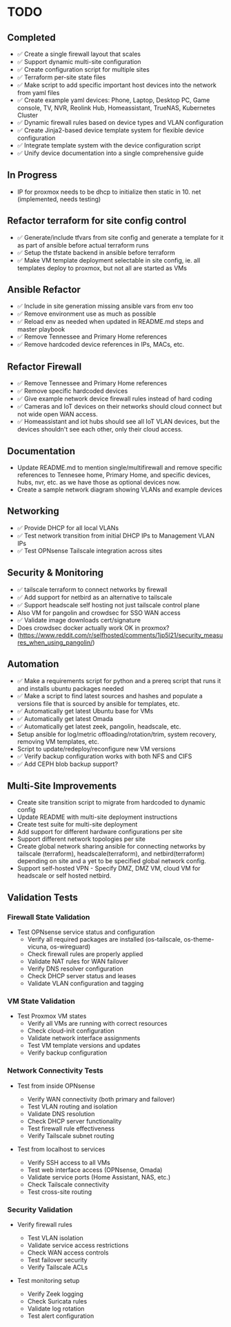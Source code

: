 # TODO

## Completed

- ✅ Create a single firewall layout that scales
- ✅ Support dynamic multi-site configuration
- ✅ Create configuration script for multiple sites
- ✅ Terraform per-site state files
- ✅ Make script to add specific important host devices into the network from yaml files
- ✅ Create example yaml devices: Phone, Laptop, Desktop PC, Game console, TV, NVR, Reolink Hub, Homeassistant, TrueNAS, Kubernetes Cluster
- ✅ Dynamic firewall rules based on device types and VLAN configuration
- ✅ Create Jinja2-based device template system for flexible device configuration
- ✅ Integrate template system with the device configuration script
- ✅ Unify device documentation into a single comprehensive guide

## In Progress

- IP for proxmox needs to be dhcp to initialize then static in 10. net (implemented, needs testing)

## Refactor terraform for site config control

- ✅ Generate/include tfvars from site config and generate a template for it as part of ansible before actual terraform runs
- ✅ Setup the tfstate backend in ansible before terraform
- ✅ Make VM template deployment selectable in site config, ie. all templates deploy to proxmox, but not all are started as VMs

## Ansible Refactor

- ✅ Include in site generation missing ansible vars from env too
- ✅ Remove environment use as much as possible
- ✅ Reload env as needed when updated in README.md steps and master playbook
- ✅ Remove Tennessee and Primary Home references
- ✅ Remove hardcoded device references in IPs, MACs, etc.

## Refactor Firewall

- ✅ Remove Tennessee and Primary Home references
- ✅ Remove specific hardcoded devices
- ✅ Give example network device firewall rules instead of hard coding
- ✅ Cameras and IoT devices on their networks should cloud connect but not wide open WAN access.
- ✅ Homeassistant and iot hubs should see all IoT VLAN devices, but the devices shouldn't see each other, only their cloud access.

## Documentation

- Update README.md to mention single/multifirewall and remove specific references to Tennesee home, Primary Home, and specific devices, hubs, nvr, etc. as we have those as optional devices now.
- Create a sample network diagram showing VLANs and example devices

## Networking

- ✅ Provide DHCP for all local VLANs
- ✅ Test network transition from initial DHCP IPs to Management VLAN IPs
- ✅ Test OPNsense Tailscale integration across sites

## Security & Monitoring

- ✅ tailscale terraform to connect networks by firewall
- ✅ Add support for netbird as an alternative to tailscale
- ✅ Support headscale self hosting not just tailscale control plane
- Also VM for pangolin and crowdsec for SSO WAN access
- ✅ Validate image downloads cert/signature
- Does crowdsec docker actually work OK in proxmox?
- (https://www.reddit.com/r/selfhosted/comments/1jp5l21/security_measures_when_using_pangolin/)

## Automation

- ✅ Make a requirements script for python and a prereq script that runs it and installs ubuntu packages needed
- ✅ Make a script to find latest sources and hashes and populate a versions file that is sourced by ansible for templates, etc.
- ✅ Automatically get latest Ubuntu base for VMs
- ✅ Automatically get latest Omada
- ✅ Automatically get latest zeek, pangolin, headscale, etc.
- Setup ansible for log/metric offloading/rotation/trim, system recovery, removing VM templates, etc.
- Script to update/redeploy/reconfigure new VM versions
- ✅ Verify backup configuration works with both NFS and CIFS
- ✅ Add CEPH blob backup support?

## Multi-Site Improvements

- Create site transition script to migrate from hardcoded to dynamic config
- Update README with multi-site deployment instructions
- Create test suite for multi-site deployment
- Add support for different hardware configurations per site
- Support different network topologies per site
- Create global network sharing ansible for connecting networks by tailscale (terraform), headscale(terraform), and netbird(terraform) depending on site and a yet to be specified global network config.
- Support self-hosted VPN - Specify DMZ, DMZ VM, cloud VM for headscale or self hosted netbird.

## Validation Tests

### Firewall State Validation
- Test OPNsense service status and configuration
  - Verify all required packages are installed (os-tailscale, os-theme-vicuna, os-wireguard)
  - Check firewall rules are properly applied
  - Validate NAT rules for WAN failover
  - Verify DNS resolver configuration
  - Check DHCP server status and leases
  - Validate VLAN configuration and tagging

### VM State Validation
- Test Proxmox VM states
  - Verify all VMs are running with correct resources
  - Check cloud-init configuration
  - Validate network interface assignments
  - Test VM template versions and updates
  - Verify backup configuration

### Network Connectivity Tests
- Test from inside OPNsense
  - Verify WAN connectivity (both primary and failover)
  - Test VLAN routing and isolation
  - Validate DNS resolution
  - Check DHCP server functionality
  - Test firewall rule effectiveness
  - Verify Tailscale subnet routing

- Test from localhost to services
  - Verify SSH access to all VMs
  - Test web interface access (OPNsense, Omada)
  - Validate service ports (Home Assistant, NAS, etc.)
  - Check Tailscale connectivity
  - Test cross-site routing

### Security Validation
- Verify firewall rules
  - Test VLAN isolation
  - Validate service access restrictions
  - Check WAN access controls
  - Test failover security
  - Verify Tailscale ACLs

- Test monitoring setup
  - Verify Zeek logging
  - Check Suricata rules
  - Validate log rotation
  - Test alert configuration
